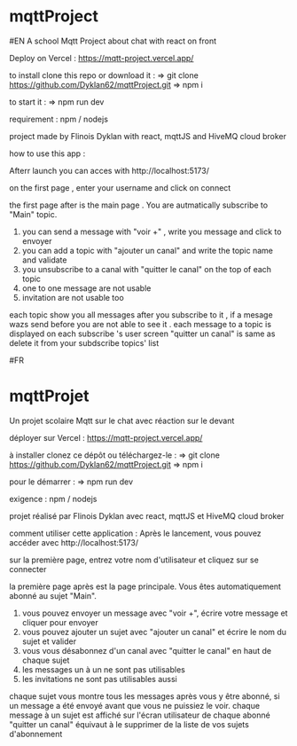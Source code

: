 # mqttProject

#EN
A school Mqtt Project about chat with react on front

Deploy on Vercel : https://mqtt-project.vercel.app/

to install 
clone this repo or download it :
=> git clone https://github.com/Dyklan62/mqttProject.git
=> npm i

to start it :
=> npm run dev 

requirement :
npm / nodejs 

project made by Flinois Dyklan with react, mqttJS and HiveMQ cloud broker 

how to use this app :

Afterr launch you can acces with http://localhost:5173/

on the first page , enter your username and click on connect

the first page after is the main page . You are autmatically subscribe to "Main" topic.
 1. you can send a message with "voir +" , write you message and click to envoyer 
 2. you can add a topic with "ajouter un canal" and write the topic name and validate
 3. you unsubscribe to a canal with "quitter le canal" on the top of each topic 
 4. one to one message are not usable
 5. invitation are not usable too

 each topic show you all messages after you subscribe to it , if a mesage wazs send before you are not able to see it .
 each message to a topic is displayed on each subscribe 's user screen
 "quitter un canal" is same as delete it from your subdscribe topics' list

#FR
 # mqttProjet
Un projet scolaire Mqtt sur le chat avec réaction sur le devant

déployer sur Vercel : https://mqtt-project.vercel.app/

à installer
clonez ce dépôt ou téléchargez-le :
=> git clone https://github.com/Dyklan62/mqttProject.git
=> npm i

pour le démarrer :
=> npm run dev

exigence :
npm / nodejs

projet réalisé par Flinois Dyklan avec react, mqttJS et HiveMQ cloud broker

comment utiliser cette application :
Après le lancement, vous pouvez accéder avec http://localhost:5173/

sur la première page, entrez votre nom d'utilisateur et cliquez sur se connecter

la première page après est la page principale. Vous êtes automatiquement abonné au sujet "Main".
 1. vous pouvez envoyer un message avec "voir +", écrire votre message et cliquer pour envoyer
 2. vous pouvez ajouter un sujet avec "ajouter un canal" et écrire le nom du sujet et valider
 3. vous vous désabonnez d'un canal avec "quitter le canal" en haut de chaque sujet
 4. les messages un à un ne sont pas utilisables
 5. les invitations ne sont pas utilisables aussi

 chaque sujet vous montre tous les messages après vous y être abonné, si un message a été envoyé avant que vous ne puissiez le voir.
 chaque message à un sujet est affiché sur l'écran utilisateur de chaque abonné
 "quitter un canal" équivaut à le supprimer de la liste de vos sujets d'abonnement


